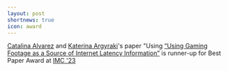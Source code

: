 ```yaml
---
layout: post
shortnews: true
icon: award
---
```

[Catalina Alvarez](https://people.epfl.ch/catalina.alvarezinostroza) and [Katerina Argyraki](https://people.epfl.ch/katerina.argyraki)'s paper "Using [“Using Gaming Footage as a Source of Internet Latency Information”](https://nal-epfl.github.io/tero-project/assets/paper.pdf) is runner-up for Best Paper Award at [IMC '23](https://conferences.sigcomm.org/imc/2023/)
